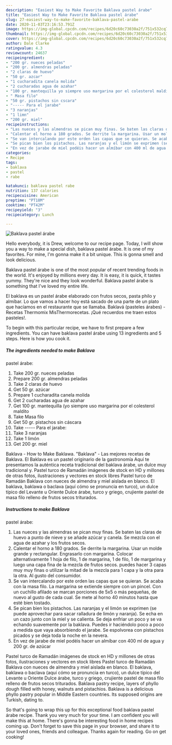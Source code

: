 ```yaml
---
description: "Easiest Way to Make Favorite Baklava pastel árabe"
title: "Easiest Way to Make Favorite Baklava pastel árabe"
slug: 27-easiest-way-to-make-favorite-baklava-pastel-arabe
date: 2020-11-03T23:16:53.791Z
image: https://img-global.cpcdn.com/recipes/6d20c60c73030a2f/751x532cq70/baklava-pastel-arabe-foto-principal.jpg
thumbnail: https://img-global.cpcdn.com/recipes/6d20c60c73030a2f/751x532cq70/baklava-pastel-arabe-foto-principal.jpg
cover: https://img-global.cpcdn.com/recipes/6d20c60c73030a2f/751x532cq70/baklava-pastel-arabe-foto-principal.jpg
author: Dale Clarke
ratingvalue: 4.3
reviewcount: 24637
recipeingredient:
- "200 gr. nueces peladas"
- "200 gr. almendras peladas"
- "2 claras de huevo"
- "50 gr. azcar"
- "1 cucharadita canela molida"
- "2 cucharadas agua de azahar"
- "100 gr. mantequilla yo siempre uso margarina por el colesterol maldito"
- " Masa filo"
- "50 gr. pistachos sin cscara"
- "----- Para el jarabe"
- "3 naranjas"
- "1 limn"
- "200 gr. miel"
recipeinstructions:
- "Las nueces y las almendras se pican muy finas. Se baten las claras de huevo a punto de nieve y se añade azúcar y canela. Se mezcla con el agua de azahar y los frutos secos."
- "Calentar el horno a 180 grados. Se derrite la margarina. Usar un molde grande y rectangular. Engrasarlo con margarina. Colocar alternativamente 1 hoja de filo, 1 de margarina, 1 de filo, 1 de margarina y luego una capa fina de la mezcla de frutos secos. puedes hacer 3 capas muy muy finas o utilizar la mitad de la mezcla para 1 capa y la otra para la otra. Al gusto del consumidor."
- "Se van intercalando por este orden las capas que se quieran. Se acaba con la masa filo. La margarina se extiende siempre con un pincel. Con un cuchillo afilado se marcan porciones de 5x5 o más pequeñas, de nuevo al gusto de cada cual. Se mete al horno 40 minutos hasta que esté bien tostado."
- "Se pican bien los pistachos. Las naranjas y el limón se exprimen (se puede aprovechar para sacar ralladura de limón y naranja). Se echa en un cazo junto con la miel y se calienta. Se deja enfriar un poco y se va echando suavemente por la baklava. Puedes ir haciéndolo poco a poco a medida que vaya absorbiendo el jarabe. Se espolvorea con pistachos picados y se deja toda la noche en la nevera."
- "En vez de jarabe de miel podéis hacer un almíbar con 400 ml de agua y 200 gr. de azúcar"
categories:
- Recipe
tags:
- baklava
- pastel
- rabe

katakunci: baklava pastel rabe 
nutrition: 137 calories
recipecuisine: American
preptime: "PT18M"
cooktime: "PT42M"
recipeyield: "3"
recipecategory: Lunch

---
```



![Baklava
pastel árabe](https://img-global.cpcdn.com/recipes/6d20c60c73030a2f/751x532cq70/baklava-pastel-arabe-foto-principal.jpg)

Hello everybody, it is Drew, welcome to our recipe page. Today, I will show you a way to make a special dish, baklava
pastel árabe. It is one of my favorites. For mine, I'm gonna make it a bit unique. This is gonna smell and look delicious.

Baklava
pastel árabe is one of the most popular of recent trending foods in the world. It's enjoyed by millions every day. It is easy, it is quick, it tastes yummy. They're nice and they look wonderful. Baklava
pastel árabe is something that I've loved my entire life.

El baklava es un pastel árabe elaborado con frutos secos, pasta philo y almíbar. Lo que vamos a hacer hoy está sacado de una parte de un plato que hacíamos en el restaurante que se llamaba. Baklavá (pasteles árabes) - Recetas Thermomix MisThermorecetas. ¡Qué recuerdos me traen estos pasteles!.


To begin with this particular recipe, we have to first prepare a few ingredients. You can have baklava
pastel árabe using 13 ingredients and 5 steps. Here is how you cook it.

<!--inarticleads1-->

##### The ingredients needed to make Baklava
pastel árabe:

1. Take 200 gr. nueces peladas
1. Prepare 200 gr. almendras peladas
1. Take 2 claras de huevo
1. Get 50 gr. azúcar
1. Prepare 1 cucharadita canela molida
1. Get 2 cucharadas agua de azahar
1. Get 100 gr. mantequilla (yo siempre uso margarina por el colesterol maldito
1. Take  Masa filo
1. Get 50 gr. pistachos sin cáscara
1. Take ----- Para el jarabe:
1. Take 3 naranjas
1. Take 1 limón
1. Get 200 gr. miel


Baklava - How to Make Baklawa. &#34;Baklava&#34; - Las mejores recetas de Baklava. El Baklava es un pastel originario de la gastronomía Aquí te presentamos la auténtica receta tradicional del baklava árabe, un dulce muy tradicional y. Pastel turco de Ramadán imágenes de stock en HD y millones de otras fotos, ilustraciones y vectores en stock libres Pastel turco de Ramadán Baklava con nueces de almendra y miel aislada en blanco. El baklava, baklawa o baclava (aquí cómo se pronuncia en turco), un dulce típico del Levante u Oriente Dulce árabe, turco y griego, crujiente pastel de masa filo relleno de frutos secos triturados. 

<!--inarticleads2-->

##### Instructions to make Baklava
pastel árabe:

1. Las nueces y las almendras se pican muy finas. Se baten las claras de huevo a punto de nieve y se añade azúcar y canela. Se mezcla con el agua de azahar y los frutos secos.
1. Calentar el horno a 180 grados. Se derrite la margarina. Usar un molde grande y rectangular. Engrasarlo con margarina. Colocar alternativamente 1 hoja de filo, 1 de margarina, 1 de filo, 1 de margarina y luego una capa fina de la mezcla de frutos secos. puedes hacer 3 capas muy muy finas o utilizar la mitad de la mezcla para 1 capa y la otra para la otra. Al gusto del consumidor.
1. Se van intercalando por este orden las capas que se quieran. Se acaba con la masa filo. La margarina se extiende siempre con un pincel. Con un cuchillo afilado se marcan porciones de 5x5 o más pequeñas, de nuevo al gusto de cada cual. Se mete al horno 40 minutos hasta que esté bien tostado.
1. Se pican bien los pistachos. Las naranjas y el limón se exprimen (se puede aprovechar para sacar ralladura de limón y naranja). Se echa en un cazo junto con la miel y se calienta. Se deja enfriar un poco y se va echando suavemente por la baklava. Puedes ir haciéndolo poco a poco a medida que vaya absorbiendo el jarabe. Se espolvorea con pistachos picados y se deja toda la noche en la nevera.
1. En vez de jarabe de miel podéis hacer un almíbar con 400 ml de agua y 200 gr. de azúcar


Pastel turco de Ramadán imágenes de stock en HD y millones de otras fotos, ilustraciones y vectores en stock libres Pastel turco de Ramadán Baklava con nueces de almendra y miel aislada en blanco. El baklava, baklawa o baclava (aquí cómo se pronuncia en turco), un dulce típico del Levante u Oriente Dulce árabe, turco y griego, crujiente pastel de masa filo relleno de frutos secos triturados. Baklava pastry recipe, layers of phyllo dough filled with honey, walnuts and pistachios. Baklava is a delicious phyllo pastry popular in Middle Eastern countries. Its supposed origins are Turkish, dating to. 

So that's going to wrap this up for this exceptional food baklava
pastel árabe recipe. Thank you very much for your time. I am confident you will make this at home. There's gonna be interesting food in home recipes coming up. Don't forget to save this page in your browser, and share it to your loved ones, friends and colleague. Thanks again for reading. Go on get cooking!
